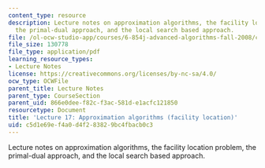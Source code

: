 ```yaml
---
content_type: resource
description: Lecture notes on approximation algorithms, the facility location problem,
  the primal-dual approach, and the local search based approach.
file: /ol-ocw-studio-app/courses/6-854j-advanced-algorithms-fall-2008/c5d1e69ef4a0d4f283829bc4fbacb0c3_lec17.pdf
file_size: 130778
file_type: application/pdf
learning_resource_types:
- Lecture Notes
license: https://creativecommons.org/licenses/by-nc-sa/4.0/
ocw_type: OCWFile
parent_title: Lecture Notes
parent_type: CourseSection
parent_uid: 866e0dee-f82c-f3ac-581d-e1acfc121850
resourcetype: Document
title: 'Lecture 17: Approximation algorithms (facility location)'
uid: c5d1e69e-f4a0-d4f2-8382-9bc4fbacb0c3
---
```

Lecture notes on approximation algorithms, the facility location problem, the primal-dual approach, and the local search based approach.